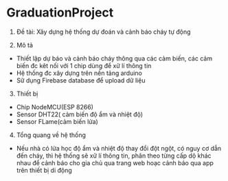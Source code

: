 # GraduationProject
1. Đề tài:
            Xây dựng hệ thống dự đoán và cảnh báo cháy tự động
          
2. Mô tả
- Thiết lập dự báo và cảnh báo cháy thông qua các cảm biến, các cảm biến đc kêt nối với 1 chip dùng để xữ lí thông tin
- Hệ thống đc xây dựng trên nền tảng arduino 
- Sữ dụng Firebase database để upload dữ liệu

3. Thiết bị
- Chip NodeMCU(ESP 8266)
- Sensor DHT22( cảm biến độ ẩm và nhiệt độ)
- Sensor FLame(cảm biến lửa)

4. Tổng quang về hệ thống

- Nếu nhà có lửa học độ ẩm và nhiệt độ thay đổi đột ngột, có nguy cơ dẫn đến cháy, thì hệ thống sẽ xữ lí thông tin, phân theo từng cấp dộ khác nhau để cảnh báo cho gia chủ qua trang web hoạc cảnh báo qua app trên thiết bị di động
